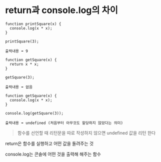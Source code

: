# return과 console.log의 차이

```
function printSquare(x) {
  console.log(x * x);
}

printSquare(3);

출력내용 ➡️ 9

function getSquare(x) {
  return x * x;
}

getSquare(3);

출력내용 ➡️ 없음

function getSquare(x) {
  console.log(x * x);
}

console.log(getSquare(3));

출력내용 ➡️ undefined (처음부터 아무것도 할당하지 않았다는 의미)
```

>함수를 선언할 때 리턴문을 따로 작성하지 않으면 undefined 값을 리턴 한다

return은 함수를 실행하고 어떤 값을 돌려주는 것

console.log는 콘솔에 어떤 것을 출력해 해주는 함수
